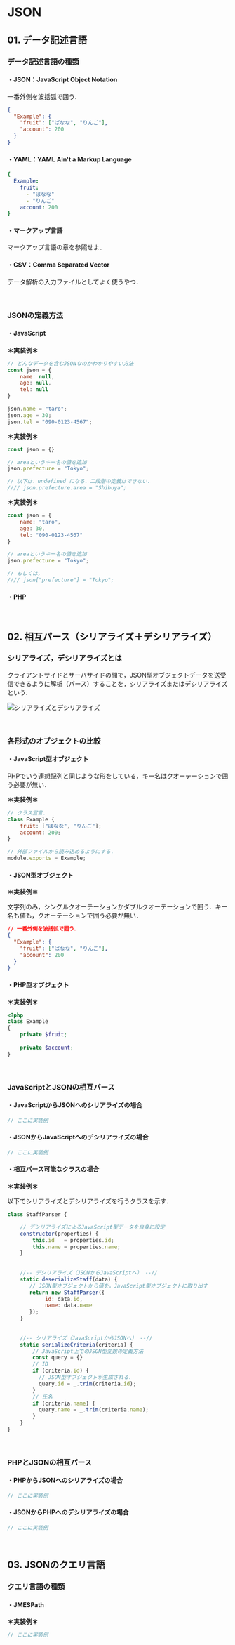 # JSON

## 01. データ記述言語

### データ記述言語の種類

#### ・JSON：JavaScript Object Notation

一番外側を波括弧で囲う．

```json
{
  "Example": {
    "fruit": ["ばなな", "りんご"],
    "account": 200
  }
}
```

#### ・YAML：YAML Ain't a Markup Language

```yaml
{
  Example:
    fruit:
      - "ばなな"
      - "りんご"
    account: 200
}  
```

#### ・マークアップ言語

マークアップ言語の章を参照せよ．

#### ・CSV：Comma Separated Vector

データ解析の入力ファイルとしてよく使うやつ．

<br>

### JSONの定義方法

#### ・JavaScript

**＊実装例＊**

```javascript
// どんなデータを含むJSONなのかわかりやすい方法
const json = {
    name: null,
    age: null,
    tel: null
}

json.name = "taro";
json.age = 30;
json.tel = "090-0123-4567";
```

**＊実装例＊**

```javascript
const json = {}

// areaというキー名の値を追加
json.prefecture = "Tokyo";

// 以下は．undefined になる．二段階の定義はできない．
//// json.prefecture.area = "Shibuya";
```

**＊実装例＊**

```javascript
const json = {
    name: "taro",
    age: 30,
    tel: "090-0123-4567"
}

// areaというキー名の値を追加
json.prefecture = "Tokyo";

// もしくは，
//// json["prefecture"] = "Tokyo";
```

#### ・PHP

<br>

## 02. 相互パース（シリアライズ＋デシリアライズ）

### シリアライズ，デシリアライズとは

クライアントサイドとサーバサイドの間で，JSON型オブジェクトデータを送受信できるように解析（パース）することを，シリアライズまたはデシリアライズという．

![シリアライズとデシリアライズ](https://raw.githubusercontent.com/Hiroki-IT/tech-notebook/master/images/シリアライズとデシリアライズ.png)

<br>

### 各形式のオブジェクトの比較

#### ・JavaScript型オブジェクト

PHPでいう連想配列と同じような形をしている．キー名はクオーテーションで囲う必要が無い．

**＊実装例＊**

```javascript
// クラス宣言．
class Example {
    fruit: ["ばなな", "りんご"];
    account: 200;
}

// 外部ファイルから読み込めるようにする．  
module.exports = Example;  
```

#### ・JSON型オブジェクト

**＊実装例＊**

文字列のみ，シングルクオーテーションかダブルクオーテーションで囲う．キー名も値も，クオーテーションで囲う必要が無い．

```json
// 一番外側を波括弧で囲う．
{
  "Example": {
    "fruit": ["ばなな", "りんご"],
    "account": 200
  }
}
```

#### ・PHP型オブジェクト

**＊実装例＊**

```PHP
<?php
class Example
{
    private $fruit;
    
    private $account;
}    
```

<br>

### JavaScriptとJSONの相互パース

#### ・JavaScriptからJSONへのシリアライズの場合

```javascript
// ここに実装例
```

#### ・JSONからJavaScriptへのデシリアライズの場合

```javascript
// ここに実装例
```

#### ・相互パース可能なクラスの場合

**＊実装例＊**

以下でシリアライズとデシリアライズを行うクラスを示す．

```javascript
class StaffParser {

    // デシリアライズによるJavaScript型データを自身に設定
    constructor(properties) {
        this.id   = properties.id;
        this.name = properties.name;
    }
  
  
    //-- デシリアライズ（JSONからJavaScriptへ） --//
    static deserializeStaff(data) {
       // JSON型オブジェクトから値を，JavaScript型オブジェクトに取り出す
       return new StaffParser({
            id: data.id,
            name: data.name
       });
    }
  
  
    //-- シリアライズ（JavaScriptからJSONへ） --//
    static serializeCriteria(criteria) {
        // JavaScript上でのJSON型変数の定義方法
        const query = {}
        // ID
        if (criteria.id) {
          // JSON型オブジェクトが生成される．
          query.id = _.trim(criteria.id);
        }
        // 氏名
        if (criteria.name) {
          query.name = _.trim(criteria.name);
        }
    }
}     
```

<br>

### PHPとJSONの相互パース

#### ・PHPからJSONへのシリアライズの場合

```php
// ここに実装例
```

#### ・JSONからPHPへのデシリアライズの場合

```php
// ここに実装例
```

<br>

## 03. JSONのクエリ言語

### クエリ言語の種類

#### ・JMESPath

**＊実装例＊**

```javascript
// ここに実装例
```

